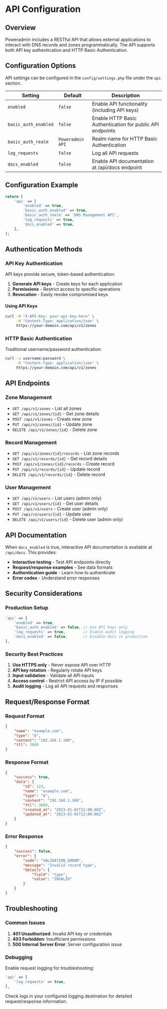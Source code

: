 # API Configuration

## Overview

Poweradmin includes a RESTful API that allows external applications to interact with DNS records and zones programmatically. The API supports both API key authentication and HTTP Basic Authentication.

## Configuration Options

API settings can be configured in the `config/settings.php` file under the `api` section.

| Setting | Default | Description |
|---------|---------|-------------|
| `enabled` | `false` | Enable API functionality (including API keys) |
| `basic_auth_enabled` | `false` | Enable HTTP Basic Authentication for public API endpoints |
| `basic_auth_realm` | `Poweradmin API` | Realm name for HTTP Basic Authentication |
| `log_requests` | `false` | Log all API requests |
| `docs_enabled` | `false` | Enable API documentation at /api/docs endpoint |

## Configuration Example

```php
return [
    'api' => [
        'enabled' => true,
        'basic_auth_enabled' => true,
        'basic_auth_realm' => 'DNS Management API',
        'log_requests' => true,
        'docs_enabled' => true,
    ],
];
```

## Authentication Methods

### API Key Authentication

API keys provide secure, token-based authentication:

1. **Generate API keys** - Create keys for each application
2. **Permissions** - Restrict access to specific operations
3. **Revocation** - Easily revoke compromised keys

#### Using API Keys

```bash
curl -H "X-API-Key: your-api-key-here" \
     -H "Content-Type: application/json" \
     https://your-domain.com/api/v1/zones
```

### HTTP Basic Authentication

Traditional username/password authentication:

```bash
curl -u username:password \
     -H "Content-Type: application/json" \
     https://your-domain.com/api/v1/zones
```

## API Endpoints

### Zone Management

- `GET /api/v1/zones` - List all zones
- `GET /api/v1/zones/{id}` - Get zone details
- `POST /api/v1/zones` - Create new zone
- `PUT /api/v1/zones/{id}` - Update zone
- `DELETE /api/v1/zones/{id}` - Delete zone

### Record Management

- `GET /api/v1/zones/{id}/records` - List zone records
- `GET /api/v1/records/{id}` - Get record details
- `POST /api/v1/zones/{id}/records` - Create record
- `PUT /api/v1/records/{id}` - Update record
- `DELETE /api/v1/records/{id}` - Delete record

### User Management

- `GET /api/v1/users` - List users (admin only)
- `GET /api/v1/users/{id}` - Get user details
- `POST /api/v1/users` - Create user (admin only)
- `PUT /api/v1/users/{id}` - Update user
- `DELETE /api/v1/users/{id}` - Delete user (admin only)

## API Documentation

When `docs_enabled` is true, interactive API documentation is available at `/api/docs`. This provides:

- **Interactive testing** - Test API endpoints directly
- **Request/response examples** - See data formats
- **Authentication guide** - Learn how to authenticate
- **Error codes** - Understand error responses

## Security Considerations

### Production Setup

```php
'api' => [
    'enabled' => true,
    'basic_auth_enabled' => false, // Use API keys only
    'log_requests' => true,        // Enable audit logging
    'docs_enabled' => false,       // Disable docs in production
],
```

### Security Best Practices

1. **Use HTTPS only** - Never expose API over HTTP
2. **API key rotation** - Regularly rotate API keys
3. **Input validation** - Validate all API inputs
4. **Access control** - Restrict API access by IP if possible
5. **Audit logging** - Log all API requests and responses

## Request/Response Format

### Request Format

```json
{
    "name": "example.com",
    "type": "A",
    "content": "192.168.1.100",
    "ttl": 3600
}
```

### Response Format

```json
{
    "success": true,
    "data": {
        "id": 123,
        "name": "example.com",
        "type": "A",
        "content": "192.168.1.100",
        "ttl": 3600,
        "created_at": "2023-01-01T12:00:00Z",
        "updated_at": "2023-01-01T12:00:00Z"
    }
}
```

### Error Response

```json
{
    "success": false,
    "error": {
        "code": "VALIDATION_ERROR",
        "message": "Invalid record type",
        "details": {
            "field": "type",
            "value": "INVALID"
        }
    }
}
```

## Troubleshooting

### Common Issues

1. **401 Unauthorized**: Invalid API key or credentials
2. **403 Forbidden**: Insufficient permissions
3. **500 Internal Server Error**: Server configuration issue

### Debugging

Enable request logging for troubleshooting:

```php
'api' => [
    'log_requests' => true,
],
```

Check logs in your configured logging destination for detailed request/response information.